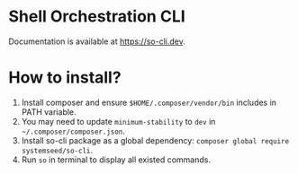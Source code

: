 # Shell Orchestration CLI

Documentation is available at https://so-cli.dev.

# How to install?
1. Install composer and ensure `$HOME/.composer/vendor/bin` includes in PATH variable.
2. You may need to update `minimum-stability` to `dev` in `~/.composer/composer.json`.
3. Install so-cli package as a global dependency: `composer global require systemseed/so-cli`.
4. Run `so` in terminal to display all existed commands.
